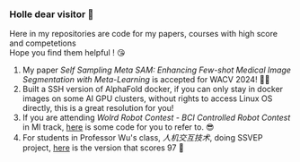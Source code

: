 ### Holle dear visitor 👋

Here in my repositories are code for my papers, courses with high score and competetions  
Hope you find them helpful ! 😘  

1. My paper *Self Sampling Meta SAM: Enhancing Few-shot Medical Image Segmentation with Meta-Learning* is accepted for WACV 2024! 🥳🤩
2. Built a SSH version of AlphaFold docker, if you can only stay in docker images on some AI GPU clusters, without rights to access Linux OS directly, this is a great resolution for you!
3. If you are attending *Wolrd Robot Contest - BCI Controlled Robot Contest* in MI track, [here](https://github.com/DragonDescentZerotsu/BCI-contest) is some code for you to refer to. 😎
4. For students in Professor Wu's class, *人机交互技术*, doing SSVEP project, [here](https://github.com/DragonDescentZerotsu/SSVEP) is the version that scores 97 🥳
<!--
**DragonDescentZerotsu/DragonDescentZerotsu** is a ✨ _special_ ✨ repository because its `README.md` (this file) appears on your GitHub profile.

Here are some ideas to get you started:

- 🔭 I’m currently working on ...
- 🌱 I’m currently learning ...
- 👯 I’m looking to collaborate on ...
- 🤔 I’m looking for help with ...
- 💬 Ask me about ...
- 📫 How to reach me: ...
- 😄 Pronouns: ...
- ⚡ Fun fact: ...
-->
